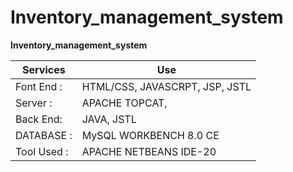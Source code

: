 # Inventory_management_system
<strong>Inventory_management_system</strong>
<br>                                                                                                                                                          
<table>
  <thead>
    <tr>
      <th>Services </th>
      <th>Use</th>
    </tr>
  </thead>
  <tbody>
    <tr>
    <td>Font End :</td>
    <td>HTML/CSS, JAVASCRPT, JSP, JSTL </td>
  </tr>
  <tr>
    <td>Server :</td>
    <td>APACHE TOPCAT,</td>
  </tr>
  <tr>
    <td>Back End:</td>
    <td> JAVA, JSTL</td>
  </tr>
  <tr>
    <td>DATABASE :</td>
    <td> MySQL WORKBENCH 8.0 CE  </td>
  </tr>
  <tr>
    <td>Tool Used :</td>
    <td>APACHE NETBEANS IDE-20</td>
  </tr>
  </tbody>
</table>


